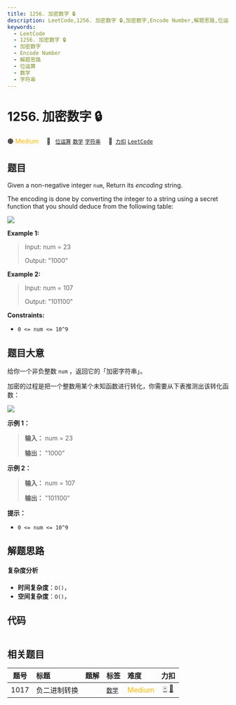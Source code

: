 ```yaml
---
title: 1256. 加密数字 🔒
description: LeetCode,1256. 加密数字 🔒,加密数字,Encode Number,解题思路,位运算,数学,字符串
keywords:
  - LeetCode
  - 1256. 加密数字 🔒
  - 加密数字
  - Encode Number
  - 解题思路
  - 位运算
  - 数学
  - 字符串
---
```


# 1256. 加密数字 🔒

🟠 <font color=#ffb800>Medium</font>&emsp; 🔖&ensp; [`位运算`](/tag/bit-manipulation.md) [`数学`](/tag/math.md) [`字符串`](/tag/string.md)&emsp; 🔗&ensp;[`力扣`](https://leetcode.cn/problems/encode-number) [`LeetCode`](https://leetcode.com/problems/encode-number)

## 题目

Given a non-negative integer `num`, Return its _encoding_ string.

The encoding is done by converting the integer to a string using a secret
function that you should deduce from the following table:

![](https://fastly.jsdelivr.net/gh/doocs/leetcode@main/solution/1200-1299/1256.Encode%20Number/images/encode_number.png)



**Example 1:**

> 
> 
> Input: num = 23
> 
> 
> 
> Output: "1000"
> 
> 

**Example 2:**

> 
> 
> Input: num = 107
> 
> 
> 
> Output: "101100"
> 
> 

**Constraints:**

  * `0 <= num <= 10^9`


## 题目大意

给你一个非负整数 `num` ，返回它的「加密字符串」。

加密的过程是把一个整数用某个未知函数进行转化，你需要从下表推测出该转化函数：

![](https://fastly.jsdelivr.net/gh/doocs/leetcode@main/solution/1200-1299/1256.Encode%20Number/images/encode_number.png)



**示例 1：**

> 
> 
> 
> 
> 
> **输入：** num = 23
> 
> **输出：** "1000"
> 
> 

**示例 2：**

> 
> 
> 
> 
> 
> **输入：** num = 107
> 
> **输出：** "101100"
> 
> 



**提示：**

  * `0 <= num <= 10^9`


## 解题思路

#### 复杂度分析

- **时间复杂度**：`O()`，
- **空间复杂度**：`O()`，

## 代码

```javascript

```

## 相关题目

<!-- prettier-ignore -->
| 题号 | 标题 | 题解 | 标签 | 难度 | 力扣 |
| :------: | :------ | :------: | :------ | :------ | :------: |
| 1017 | 负二进制转换 |  |  [`数学`](/tag/math.md) | <font color=#ffb800>Medium</font> | [🀄️](https://leetcode.cn/problems/convert-to-base-2) [🔗](https://leetcode.com/problems/convert-to-base-2) |